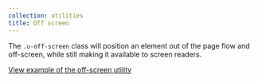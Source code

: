 ```yaml
---
collection: utilities
title: Off screen
---
```


The `.u-off-screen` class will position an element out of the page flow and off-screen, while still making it available to screen readers.

<a href="https://ubuntudesign.github.io/vanilla-framework/examples/utilities/off-screen/"
    class="js-example">
    View example of the off-screen utility
</a>
